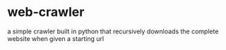 # web-crawler
a simple crawler built in python that recursively downloads the complete website when given a starting url
